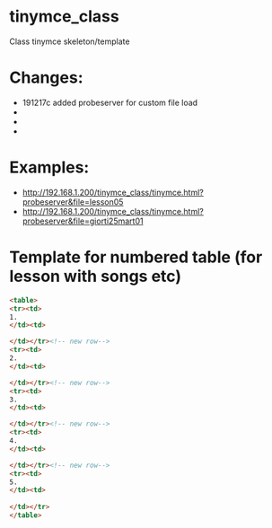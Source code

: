 # tinymce_class
Class tinymce skeleton/template

# Changes:
- 191217c added probeserver for custom file load
-
-
-


# Examples:
- http://192.168.1.200/tinymce_class/tinymce.html?probeserver&file=lesson05
- http://192.168.1.200/tinymce_class/tinymce.html?probeserver&file=giorti25mart01

# Template for numbered table (for lesson with songs etc)
```html
<table>
<tr><td>
1.
</td><td>

</td></tr><!-- new row-->
<tr><td>
2.
</td><td>

</td></tr><!-- new row-->
<tr><td>
3.
</td><td>

</td></tr><!-- new row-->
<tr><td>
4.
</td><td>

</td></tr><!-- new row-->
<tr><td>
5.
</td><td>
 
</td></tr>
</table>
```


